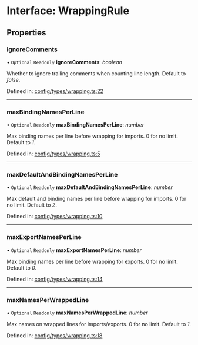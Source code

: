 # Interface: WrappingRule

## Properties

### ignoreComments

• `Optional` `Readonly` **ignoreComments**: *boolean*

Whether to ignore trailing comments when counting line length. Default to _false_.

Defined in: [config/types/wrapping.ts:22](https://github.com/daidodo/format-imports/blob/632d67d/src/lib/config/types/wrapping.ts#L22)

___

### maxBindingNamesPerLine

• `Optional` `Readonly` **maxBindingNamesPerLine**: *number*

Max binding names per line before wrapping for imports. 0 for no limit. Default to _1_.

Defined in: [config/types/wrapping.ts:5](https://github.com/daidodo/format-imports/blob/632d67d/src/lib/config/types/wrapping.ts#L5)

___

### maxDefaultAndBindingNamesPerLine

• `Optional` `Readonly` **maxDefaultAndBindingNamesPerLine**: *number*

Max default and binding names per line before wrapping for imports. 0 for no limit. Default
to _2_.

Defined in: [config/types/wrapping.ts:10](https://github.com/daidodo/format-imports/blob/632d67d/src/lib/config/types/wrapping.ts#L10)

___

### maxExportNamesPerLine

• `Optional` `Readonly` **maxExportNamesPerLine**: *number*

Max binding names per line before wrapping for exports. 0 for no limit. Default to _0_.

Defined in: [config/types/wrapping.ts:14](https://github.com/daidodo/format-imports/blob/632d67d/src/lib/config/types/wrapping.ts#L14)

___

### maxNamesPerWrappedLine

• `Optional` `Readonly` **maxNamesPerWrappedLine**: *number*

Max names on wrapped lines for imports/exports. 0 for no limit. Default to _1_.

Defined in: [config/types/wrapping.ts:18](https://github.com/daidodo/format-imports/blob/632d67d/src/lib/config/types/wrapping.ts#L18)

